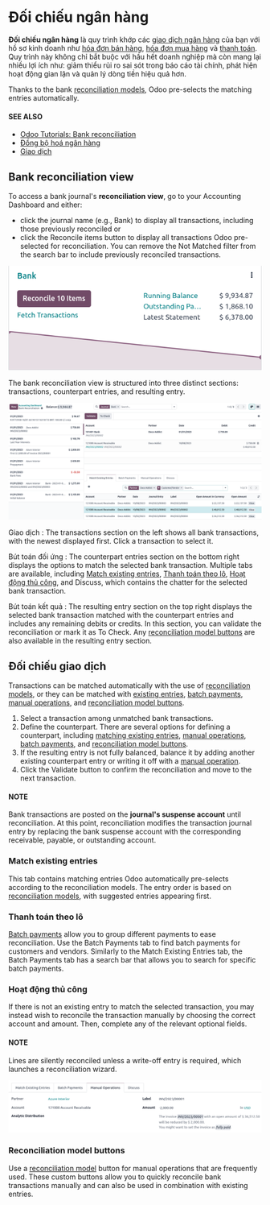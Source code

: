 # Đối chiếu ngân hàng

**Đối chiếu ngân hàng** là quy trình khớp các [giao dịch ngân hàng](applications/finance/accounting/bank/transactions.md) của bạn với hồ sơ kinh doanh như [hóa đơn bán hàng](applications/finance/accounting/customer_invoices.md), [hóa đơn mua hàng](applications/finance/accounting/vendor_bills.md) và [thanh toán](applications/finance/accounting/payments.md). Quy trình này không chỉ bắt buộc với hầu hết doanh nghiệp mà còn mang lại nhiều lợi ích như: giảm thiểu rủi ro sai sót trong báo cáo tài chính, phát hiện hoạt động gian lận và quản lý dòng tiền hiệu quả hơn.

Thanks to the bank [reconciliation models](applications/finance/accounting/bank/reconciliation_models.md), Odoo pre-selects the
matching entries automatically.

#### SEE ALSO
- [Odoo Tutorials: Bank reconciliation](https://www.odoo.com/slides/slide/bank-reconciliation-2724)
- [Đồng bộ hoá ngân hàng](applications/finance/accounting/bank/bank_synchronization.md)
- [Giao dịch](applications/finance/accounting/bank/transactions.md)

## Bank reconciliation view

To access a bank journal's **reconciliation view**, go to your Accounting Dashboard and
either:

- click the journal name (e.g., Bank) to display all transactions, including those
  previously reconciled or
- click the Reconcile items button to display all transactions Odoo pre-selected for
  reconciliation. You can remove the Not Matched filter from the search bar to include
  previously reconciled transactions.

![Reaching the bank reconciliation tool from your accounting dashboard](../../../../.gitbook/assets/bank-card.png)

The bank reconciliation view is structured into three distinct sections: transactions, counterpart
entries, and resulting entry.

![The user interface of the reconciliation view of a bank journal.](../../../../.gitbook/assets/user-interface.png)

Giao dịch
: The transactions section on the left shows all bank transactions, with the newest displayed
  first. Click a transaction to select it.

Bút toán đối ứng
: The counterpart entries section on the bottom right displays the options to match the selected
  bank transaction. Multiple tabs are available, including
  [Match existing entries](#reconciliation-existing-entries), [Thanh toán theo lô](#reconciliation-batch-payments),
  [Hoạt động thủ công](#reconciliation-manual-operations), and Discuss, which contains the chatter for
  the selected bank transaction.

Bút toán kết quả
: The resulting entry section on the top right displays the selected bank transaction matched with
  the counterpart entries and includes any remaining debits or credits. In this section, you can
  validate the reconciliation or mark it as To Check. Any [reconciliation model
  buttons](#reconciliation-button) are also available in the resulting entry section.

## Đối chiếu giao dịch

Transactions can be matched automatically with the use of [reconciliation models](applications/finance/accounting/bank/reconciliation_models.md), or they can be matched with [existing entries](#reconciliation-existing-entries), [batch payments](#reconciliation-batch-payments),
[manual operations](#reconciliation-manual-operations), and [reconciliation model buttons](#reconciliation-button).

1. Select a transaction among unmatched bank transactions.
2. Define the counterpart. There are several options for defining a counterpart, including
   [matching existing entries](#reconciliation-existing-entries), [manual operations](#reconciliation-manual-operations), [batch payments](#reconciliation-batch-payments), and
   [reconciliation model buttons](#reconciliation-button).
3. If the resulting entry is not fully balanced, balance it by adding another existing counterpart
   entry or writing it off with a [manual operation](#reconciliation-manual-operations).
4. Click the Validate button to confirm the reconciliation and move to the next
   transaction.

#### NOTE
Bank transactions are posted on the **journal's suspense account** until reconciliation. At this
point, reconciliation modifies the transaction journal entry by replacing the bank suspense
account with the corresponding receivable, payable, or outstanding account.

<a id="reconciliation-existing-entries"></a>

### Match existing entries

This tab contains matching entries Odoo automatically pre-selects according to the reconciliation
models. The entry order is based on [reconciliation models](applications/finance/accounting/bank/reconciliation_models.md), with
suggested entries appearing first.

<a id="reconciliation-batch-payments"></a>

### Thanh toán theo lô

[Batch payments](payments/batch-payments) allow you to group different payments to ease
reconciliation. Use the Batch Payments tab to find batch payments for customers and
vendors. Similarly to the Match Existing Entries tab, the Batch Payments tab
has a search bar that allows you to search for specific batch payments.

<a id="reconciliation-manual-operations"></a>

### Hoạt động thủ công

If there is not an existing entry to match the selected transaction, you may instead wish to
reconcile the transaction manually by choosing the correct account and amount. Then, complete any
of the relevant optional fields.

#### NOTE
Lines are silently reconciled unless a write-off entry is required, which launches a
reconciliation wizard.

![Click on fully paid to manually set an invoice as entirely paid.](../../../../.gitbook/assets/fully-paid.png)

<a id="reconciliation-button"></a>

### Reconciliation model buttons

Use a [reconciliation model](applications/finance/accounting/bank/reconciliation_models.md) button for manual operations that are
frequently used. These custom buttons allow you to quickly reconcile bank transactions manually and
can also be used in combination with existing entries.
